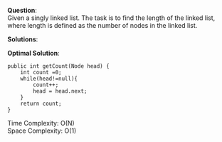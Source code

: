 **Question**:  
Given a singly linked list. The task is to find the length of the linked list, where length is defined as the number of nodes in the linked list.  

**Solutions**:   


**Optimal Solution**:  

    public int getCount(Node head) {
        int count =0;
        while(head!=null){
            count++;
            head = head.next;
        }
        return count;
    }

Time Complexity: O(N)  
Space Complexity: O(1) 
